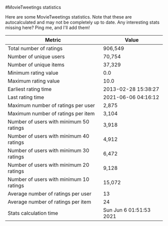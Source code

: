 #MovieTweetings statistics

Here are some MovieTweetings statistics. Note that these are autocalculated and may not be completely up to date. Any interesting stats missing here? Ping me, and I'll add them!

Metric | Value
--- | ---
Total number of ratings                 | 906,549
Number of unique users                  | 70,754
Number of unique items                  | 37,329
Minimum rating value                    | 0.0
Maximum rating value                    | 10.0
Earliest rating time                    | 2013-02-28 15:38:27
Last rating time                        | 2021-06-06 04:16:12
Maximum number of ratings per user      | 2,875
Maximum number of ratings per item      | 3,104
Number of users with minimum 50 ratings | 3,918
Number of users with minimum 40 ratings | 4,912
Number of users with minimum 30 ratings | 6,472
Number of users with minimum 20 ratings | 9,128
Number of users with minimum 10 ratings | 15,072
Average number of ratings per user      | 13
Average number of ratings per item      | 24
Stats calculation time                  | Sun Jun  6 01:51:53 2021

